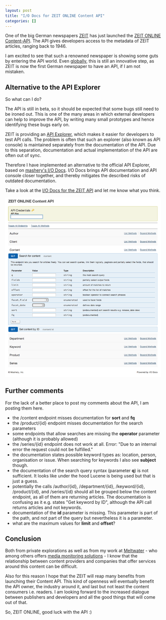 ```yaml
---
layout: post
title: "I/O Docs for ZEIT ONLINE Content API"
categories: []
---
```


One of the big German newspapers [ZEIT](http://www.zeit.de) has just launched the [ZEIT ONLINE Content-API](http://developer.zeit.de/index/). The API gives developers access to the metadata of ZEIT articles, ranging back to 1946.

I am excited to see that such a renowned newspaper is showing some guts by entering the API world. Even [globally](http://blog.programmableweb.com/2012/01/09/how-many-newspapers-have-an-api/), this is still an innovative step, as ZEIT is now the first German newspaper to have an API, if I am not mistaken.

## Alternative to the API Explorer

So what can I do?

The API is still in beta, so it should be expected that some bugs still need to be ironed out. This is one of the many areas in which external developers can help to improve the API, by writing many small prototypes and hence identifying these bugs early on.

ZEIT is providing an [API Explorer](http://developer.zeit.de/explorer/), which makes it easier for developers to test API calls. The problem is often that such an explorer (also known as API console) is maintained separately from the documentation of the API. Due to this separation, documentation and actual implementation of the API are often out of sync.

Therefore I have implemented an alternative to the official API Explorer, based on [mashery's I/O Docs](http://www.mashery.com/product/io-docs). I/O Docs brings API documentation and API console closer together, and thereby mitigates the described risks of outdated documentation.

Take a look at the [I/O Docs for the ZEIT API](http://bit.ly/zeitapi-iodocs) and let me know what you think.

![Zeit API i/o docs](/images/zeitapi-iodocs.png)

## Further comments

For the lack of a better place to post my comments about the API, I am posting them here.

- the /content endpoint misses documentation for **sort** and **fq**
- the /product/{id} endpoint misses documentation for the search parameters
- some endpoints that allow searches are missing the **operator** parameter (although it is probably allowed)
- the /series/{id} endpoint does not work at all. Error: "Due to an internal error the request could not be fulfilled."
- the documentation states possible keyword types as: location, person, organisation or issue. When searching for keywords I also see **subject** though.
- the documentation of the search query syntax (parameter **q**) is not sufficient. It looks like under the hood Lucene is being used but that is just a guess.
- potentially the calls /author/{id}, /department/{id}, /keyword/{id}, /product/{id}, and /series/{id} should all be grouped below the content endpoint, as all of them are returning articles. The documentation is confusing as it e.g. states "Get keyword by ID", although the API call returns articles and not keywords.
- documentation of the **id** parameter is missing. This parameter is part of the path, and not part of the query but nevertheless it is a parameter.
- what are the maximum values for **limit** and **offset**?

## Conclusion

Both from private explorations as well as from my work at [Meltwater](http://www.meltwater.com/) - who among others offers [media monitoring solutions](http://www.meltwater.com/products/meltwater-news/) - I know that the relationship between content providers and companies that offer services around this content can be difficult.

Also for this reason I hope that the ZEIT will reap many benefits from launching their Content API. This kind of openness will eventually benefit the API owner, the industry around it, and last but not least the content consumers i.e. readers. I am looking forward to the increased dialogue between publishers and developers and all the good things that will come out of that.

So, ZEIT ONLINE, good luck with the API :)

